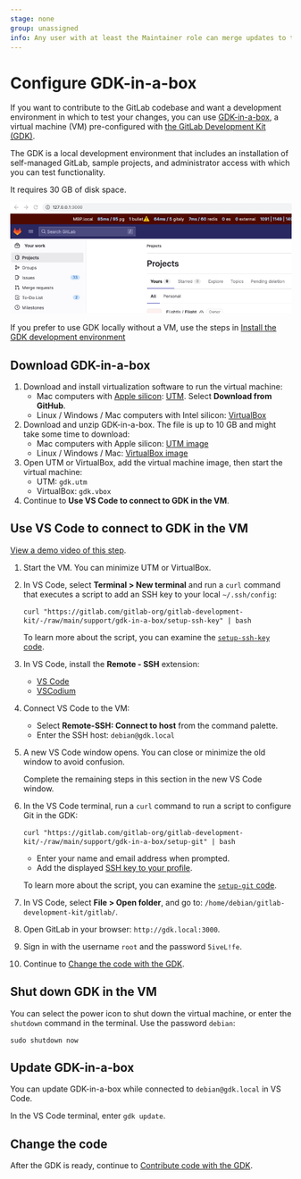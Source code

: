 ```yaml
---
stage: none
group: unassigned
info: Any user with at least the Maintainer role can merge updates to this content. For details, see https://docs.gitlab.com/ee/development/development_processes.html#development-guidelines-review.
---
```


# Configure GDK-in-a-box

If you want to contribute to the GitLab codebase and want a development environment in which to test
your changes, you can use
[GDK-in-a-box](https://gitlab.com/gitlab-org/gitlab-development-kit/-/blob/main/doc/gdk_in_a_box.md),
a virtual machine (VM) pre-configured with [the GitLab Development Kit (GDK)](https://gitlab.com/gitlab-org/gitlab-development-kit).

The GDK is a local development environment that includes an installation of self-managed GitLab,
sample projects, and administrator access with which you can test functionality.

It requires 30 GB of disk space.

![GDK](../img/gdk_home.png)

If you prefer to use GDK locally without a VM, use the steps in [Install the GDK development environment](configure-dev-env-gdk.md)

<!--
The steps here are a version of the steps in the GDK repo
https://gitlab.com/gitlab-org/gitlab-development-kit/-/blob/main/doc/gdk_in_a_box.md
-->

## Download GDK-in-a-box

1. Download and install virtualization software to run the virtual machine:
   - Mac computers with [Apple silicon](https://support.apple.com/en-us/116943):
   [UTM](https://docs.getutm.app/installation/macos/). Select **Download from GitHub**.
   - Linux / Windows / Mac computers with Intel silicon: [VirtualBox](https://www.virtualbox.org/wiki/Downloads)
1. Download and unzip GDK-in-a-box. The file is up to 10 GB and might take some time to download:
   - Mac computers with Apple silicon: [UTM image](https://go.gitlab.com/cCHpCP)
   - Linux / Windows / Mac: [VirtualBox image](https://go.gitlab.com/5iydBP)
1. Open UTM or VirtualBox, add the virtual machine image, then start the virtual machine:
   - UTM: `gdk.utm`
   - VirtualBox: `gdk.vbox`
1. Continue to **Use VS Code to connect to GDK in the VM**.

## Use VS Code to connect to GDK in the VM

[View a demo video of this step](https://go.gitlab.com/b54mHb).

1. Start the VM. You can minimize UTM or VirtualBox.

1. In VS Code, select **Terminal > New terminal** and run a `curl` command that executes a script to
   add an SSH key to your local `~/.ssh/config`:

   ```shell
   curl "https://gitlab.com/gitlab-org/gitlab-development-kit/-/raw/main/support/gdk-in-a-box/setup-ssh-key" | bash
   ```

   To learn more about the script, you can examine the
   [`setup-ssh-key` code](https://gitlab.com/gitlab-org/gitlab-development-kit/-/blob/main/support/gdk-in-a-box/setup-ssh-key).

1. In VS Code, install the **Remote - SSH** extension:
   - [VS Code](https://marketplace.visualstudio.com/items?itemName=ms-vscode-remote.remote-ssh)
   - [VSCodium](https://open-vsx.org/extension/jeanp413/open-remote-ssh)
1. Connect VS Code to the VM:
   - Select **Remote-SSH: Connect to host** from the command palette.
   - Enter the SSH host: `debian@gdk.local`
1. A new VS Code window opens.
   You can close or minimize the old window to avoid confusion.

   Complete the remaining steps in this section in the new VS Code window.

1. In the VS Code terminal, run a `curl` command to run a script to configure Git in the GDK:

   ```shell
   curl "https://gitlab.com/gitlab-org/gitlab-development-kit/-/raw/main/support/gdk-in-a-box/setup-git" | bash
   ```

   - Enter your name and email address when prompted.
   - Add the displayed [SSH key to your profile](https://gitlab.com/-/profile/keys).

   To learn more about the script, you can examine the
   [`setup-git` code](https://gitlab.com/gitlab-org/gitlab-development-kit/-/blob/main/support/gdk-in-a-box/setup-git).

1. In VS Code, select **File > Open folder**, and go to: `/home/debian/gitlab-development-kit/gitlab/`.
1. Open GitLab in your browser: `http://gdk.local:3000`.
1. Sign in with the username `root` and the password `5iveL!fe`.
1. Continue to [Change the code with the GDK](contribute-gdk.md).

## Shut down GDK in the VM

You can select the power icon <i class="fa fa-power-off" aria-hidden="true"></i> to shut down
the virtual machine, or enter the `shutdown` command in the terminal. Use the password `debian`:

```shell
sudo shutdown now
```

## Update GDK-in-a-box

You can update GDK-in-a-box while connected to `debian@gdk.local` in VS Code.

In the VS Code terminal, enter `gdk update`.

## Change the code

After the GDK is ready, continue to [Contribute code with the GDK](contribute-gdk.md).
